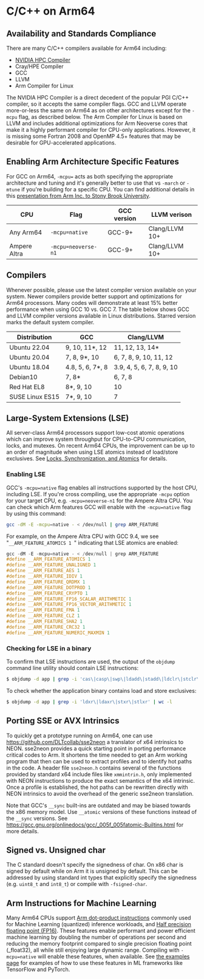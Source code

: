 # C/C++ on Arm64

## Availability and Standards Compliance
There are many C/C++ compilers available for Arm64 including:
 * [NVIDIA HPC Compiler](https://docs.nvidia.com/hpc-sdk/compilers/hpc-compilers-user-guide/index.html)
 * Cray/HPE Compiler
 * GCC
 * LLVM
 * Arm Compiler for Linux

The NVIDIA HPC Compiler is a direct decedent of the popular PGI C/C++ compiler, so it accepts the same compiler flags.  GCC and LLVM operate more-or-less the same on Arm64 as on other architectures except for the `-mcpu` flag, as described below.  The Arm Compiler for Linux is based on LLVM and includes additional optimizations for Arm Neoverse cores that make it a highly performant compiler for CPU-only applications.  However, it is missing some Fortran 2008 and OpenMP 4.5+ features that may be desirable for GPU-accelerated applications.  


## Enabling Arm Architecture Specific Features
For GCC on Arm64, `-mcpu=` acts as both specifying the appropriate architecture and tuning and it's generally better to use that vs `-march` or `-mtune` if you're building for a specific CPU.  You can find additional details in this [presentation from Arm Inc. to Stony Brook University](https://www.stonybrook.edu/commcms/ookami/_pdf/Linford_OokamiUGM_2022.pdf).

CPU       | Flag    | GCC version      | LLVM verison
----------|---------|-------------------|-------------
Any Arm64 | `-mcpu=native` | GCC-9+ | Clang/LLVM 10+
Ampere Altra | `-mcpu=neoverse-n1` | GCC-9+ | Clang/LLVM 10+

## Compilers
Whenever possible, please use the latest compiler version available on your system. Newer compilers provide better support and optimizations for Arm64 processors. Many codes will demonstrate at least 15% better performance when using GCC 10 vs. GCC 7.  The table below shows GCC and LLVM compiler versions available in Linux distributions. Starred version marks the default system compiler.

Distribution    | GCC                  | Clang/LLVM
----------------|----------------------|-------------
Ubuntu 22.04    | 9, 10, 11*, 12       | 11, 12, 13, 14*
Ubuntu 20.04    | 7, 8, 9*, 10         | 6, 7, 8, 9, 10, 11, 12
Ubuntu 18.04    | 4.8, 5, 6, 7*, 8     | 3.9, 4, 5, 6, 7, 8, 9, 10
Debian10        | 7, 8*                | 6, 7, 8
Red Hat EL8     | 8*, 9, 10            | 10
SUSE Linux ES15 | 7*, 9, 10            | 7


## Large-System Extensions (LSE)
All server-class Arm64 processors support low-cost atomic operations which can improve system throughput for CPU-to-CPU communication, locks, and mutexes. On recent Arm64 CPUs, the improvement can be up to an order of magnitude when using LSE atomics instead of load/store exclusives.  See [Locks, Synchronization, and Atomics](atomics.md) for details.

### Enabling LSE

GCC's `-mcpu=native` flag enables all instructions supported by the host CPU, including LSE.  If you're cross compiling, use the appropriate `-mcpu` option for your target CPU, e.g. `-mcpu=neoverse-n1` for the Ampere Altra CPU. You can check which Arm features GCC will enable with the `-mcpu=native` flag by using this command:
```bash
gcc -dM -E -mcpu=native - < /dev/null | grep ARM_FEATURE
```
For example, on the Ampere Altra CPU with GCC 9.4, we see "`__ARM_FEATURE_ATOMICS 1
`" indicating that LSE atomics are enabled:
```c
gcc -dM -E -mcpu=native - < /dev/null | grep ARM_FEATURE
#define __ARM_FEATURE_ATOMICS 1
#define __ARM_FEATURE_UNALIGNED 1
#define __ARM_FEATURE_AES 1
#define __ARM_FEATURE_IDIV 1
#define __ARM_FEATURE_QRDMX 1
#define __ARM_FEATURE_DOTPROD 1
#define __ARM_FEATURE_CRYPTO 1
#define __ARM_FEATURE_FP16_SCALAR_ARITHMETIC 1
#define __ARM_FEATURE_FP16_VECTOR_ARITHMETIC 1
#define __ARM_FEATURE_FMA 1
#define __ARM_FEATURE_CLZ 1
#define __ARM_FEATURE_SHA2 1
#define __ARM_FEATURE_CRC32 1
#define __ARM_FEATURE_NUMERIC_MAXMIN 1
```

### Checking for LSE in a binary
To confirm that LSE instructions are used, the output of the `objdump` command line utility should contain LSE instructions:
```bash
$ objdump -d app | grep -i 'cas\|casp\|swp\|ldadd\|stadd\|ldclr\|stclr\|ldeor\|steor\|ldset\|stset\|ldsmax\|stsmax\|ldsmin\|stsmin\|ldumax\|stumax\|ldumin\|stumin' | wc -l
```
To check whether the application binary contains load and store exclusives:
```bash
$ objdump -d app | grep -i 'ldxr\|ldaxr\|stxr\|stlxr' | wc -l
```

## Porting SSE or AVX Intrinsics
To quickly get a prototype running on Arm64, one can use
https://github.com/DLTcollab/sse2neon a translator of x64 intrinsics to NEON.
sse2neon provides a quick starting point in porting performance critical codes
to Arm.  It shortens the time needed to get an Arm working program that then
can be used to extract profiles and to identify hot paths in the code.  A header
file `sse2neon.h` contains several of the functions provided by standard x64
include files like `xmmintrin.h`, only implemented with NEON instructions to
produce the exact semantics of the x64 intrinsic.  Once a profile is
established, the hot paths can be rewritten directly with NEON intrinsics to
avoid the overhead of the generic sse2neon translation.

Note that GCC's `__sync` built-ins are outdated and may be biased towards the x86 memory model.  Use `__atomic` versions of these functions instead of the `__sync` versions.  See https://gcc.gnu.org/onlinedocs/gcc/_005f_005fatomic-Builtins.html for more details.


## Signed vs. Unsigned char
The C standard doesn't specify the signedness of char. On x86 char is signed by
default while on Arm it is unsigned by default. This can be addressed by using
standard int types that explicitly specify the signedness (e.g. `uint8_t` and `int8_t`)
or compile with `-fsigned-char`.


## Arm Instructions for Machine Learning
Many Arm64 CPUs support [Arm dot-product instructions](https://community.arm.com/developer/tools-software/tools/b/tools-software-ides-blog/posts/exploring-the-arm-dot-product-instructions) commonly used for Machine Learning (quantized) inference workloads, and [Half precision floating point (FP16)](https://developer.arm.com/documentation/100067/0612/Other-Compiler-specific-Features/Half-precision-floating-point-intrinsics).  These features enable performant and power efficient machine learning by doubling the number of operations per second and reducing the memory footprint compared to single precision floating point (\_float32), all while still enjoying large dynamic range.  Compiling with `-mcpu=native` will enable these features, when available.  See [the examples page](../examples/examples.md) for examples of how to use these features in ML frameworks like TensorFlow and PyTorch.